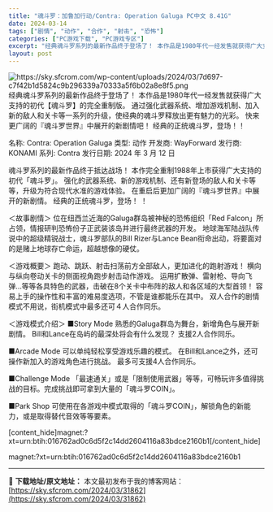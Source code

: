 ```yaml
---
title: "魂斗罗：加鲁加行动/Contra: Operation Galuga PC中文 8.41G"
date: 2024-03-14
tags: ["剧情", "动作", "合作", "射击", "恐怖"]
categories: ["PC游戏下载", "PC游戏专区"]
excerpt: "经典魂斗罗系列的最新作品终于登场了！ 本作品是1980年代一经发售就获得广大支持的初代【魂斗罗】的完全重制版。 通过强化武器系统、增加游戏机制、加入新的敌人和关卡等一系列的升级，使经典的魂斗罗释放出更有魅力的光彩。 快来更广阔的『魂斗罗世界』中展开的新剧情吧！ 经典的正统魂斗罗，登场！！ 名称: C&hellip;"
layout: post
---
```


<img class="transparent aligncenter" src="https://sky.sfcrom.com/wp-content/uploads/2024/03/7d697-c7f42b1d5824c9b296339a70333a5f6b02a8e8f5.png" alt="https://sky.sfcrom.com/wp-content/uploads/2024/03/7d697-c7f42b1d5824c9b296339a70333a5f6b02a8e8f5.png" />
经典魂斗罗系列的最新作品终于登场了！ 本作品是1980年代一经发售就获得广大支持的初代【魂斗罗】的完全重制版。 通过强化武器系统、增加游戏机制、加入新的敌人和关卡等一系列的升级，使经典的魂斗罗释放出更有魅力的光彩。 快来更广阔的『魂斗罗世界』中展开的新剧情吧！ 经典的正统魂斗罗，登场！！

名称: Contra: Operation Galuga
类型: 动作
开发商: WayForward
发行商: KONAMI
系列: Contra
发行日期: 2024 年 3 月 12 日

魂斗罗系列的最新作品终于抵达战场！
本作完全重制1988年上市获得广大支持的初代「魂斗罗」。
强化的武器系统、新的游戏机制、还有新登场的敌人和关卡等等，升级为符合现代水准的游戏体验。
在重启后更加广阔的『魂斗罗世界』中展开的新剧情。
经典的正统魂斗罗，登场！ ！

＜故事剧情＞
位在纽西兰近海的Galuga群岛被神秘的恐怖组织「Red Falcon」所占领，情报研判恐怖份子正武装该岛并进行最终武器的开发。
地球海军陆战队传说中的超级精锐战士，魂斗罗部队的Bill Rizer与Lance Bean衔命出动，将要面对的是赌上地球存亡命运，超越想像的硬仗。

＜游戏概要＞
跑动、跳跃、射击扫荡前方全部敌人，更加进化的跑射游戏！
横向与纵向卷动关卡的侧面视角跑步射击动作游戏。
运用扩散弹、雷射枪、导向飞弹…等等各具特色的武器，击破在8个关卡中布阵的敌人和各区域的大型首领！
容易上手的操作性和丰富的难易度选项，不管是谁都能乐在其中。
双人合作的剧情模式不用说，街机模式中最多还可４人合作同乐。

＜游戏模式介绍＞
■Story Mode
熟悉的Galuga群岛为舞台，新增角色与展开新剧情。
Bill和Lance在岛屿的最深处将会有什么发现？
支援2人合作同乐。

■Arcade Mode
可以单纯轻松享受游戏乐趣的模式。
在Bill和Lance之外，还可操作新加入的游戏角色进行挑战。
最多可支援4人合作同乐。

■Challenge Mode
「最速通关」或是「限制使用武器」等等，可畅玩许多值得挑战的目标。完成挑战即可拿到大量的「魂斗罗COIN」。

■Park Shop
可使用在各游戏中模式取得的「魂斗罗COIN」，解锁角色的新能力，或是取得替代音效等等要素。

[content_hide]magnet:?xt=urn:btih:016762ad0c6d5f2c14dd2604116a83bdce2160b1[/content_hide]

<!--wechatfans start-->magnet:?xt=urn:btih:016762ad0c6d5f2c14dd2604116a83bdce2160b1<!--wechatfans end-->

---
📖 **下载地址/原文地址：** 本文最初发布于我的博客网站：[https://sky.sfcrom.com/2024/03/31862](https://sky.sfcrom.com/2024/03/31862)

